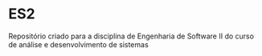 # ES2
Repositório criado para a disciplina de Engenharia de Software II do curso de análise e desenvolvimento de sistemas
